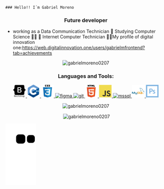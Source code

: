     ### Hello!! I´m Gabriel Moreno
 <h3 align="center">Future developer</h3>

- working as a Data Communication Technician
📝 Studying Computer Science 👨‍💻
📝 Internet Computer Technician
👨‍💻My profile of digital innovation one:https://web.digitalinnovation.one/users/gabrielmfrontend?tab=achievements



 
<div align="center" class= "perfil">
<p align="center"> <img src="https://komarev.com/ghpvc/?username=gabrielmoreno0207&label=Profile%20views&color=0e75b6&style=flat" alt="gabrielmoreno0207" /> </p>


</p>

<h3 align="center">Languages and Tools:</h3>
<p align="center"> <a href="https://getbootstrap.com" target="_blank" rel="noreferrer"> <img src="https://raw.githubusercontent.com/devicons/devicon/master/icons/bootstrap/bootstrap-plain-wordmark.svg" alt="bootstrap" width="40" height="40"/> </a> <a href="https://www.w3schools.com/cpp/" target="_blank" rel="noreferrer"> <img src="https://raw.githubusercontent.com/devicons/devicon/master/icons/cplusplus/cplusplus-original.svg" alt="cplusplus" width="40" height="40"/> </a> <a href="https://www.w3schools.com/css/" target="_blank" rel="noreferrer"> <img src="https://raw.githubusercontent.com/devicons/devicon/master/icons/css3/css3-original-wordmark.svg" alt="css3" width="40" height="40"/> </a> <a href="https://www.figma.com/" target="_blank" rel="noreferrer"> <img src="https://www.vectorlogo.zone/logos/figma/figma-icon.svg" alt="figma" width="40" height="40"/> </a> <a href="https://git-scm.com/" target="_blank" rel="noreferrer"> <img src="https://www.vectorlogo.zone/logos/git-scm/git-scm-icon.svg" alt="git" width="40" height="40"/> </a> <a href="https://www.w3.org/html/" target="_blank" rel="noreferrer"> <img src="https://raw.githubusercontent.com/devicons/devicon/master/icons/html5/html5-original-wordmark.svg" alt="html5" width="40" height="40"/> </a> <a href="https://www.java.com" target="_blank" rel="noreferrer"> </a> <a href="https://developer.mozilla.org/en-US/docs/Web/JavaScript" target="_blank" rel="noreferrer"> <img src="https://raw.githubusercontent.com/devicons/devicon/master/icons/javascript/javascript-original.svg" alt="javascript" width="40" height="40"/> </a> <a href="https://www.microsoft.com/en-us/sql-server" target="_blank" rel="noreferrer"> <img src="https://www.svgrepo.com/show/303229/microsoft-sql-server-logo.svg" alt="mssql" width="40" height="40"/> </a> <a href="https://www.mysql.com/" target="_blank" rel="noreferrer"> <img src="https://raw.githubusercontent.com/devicons/devicon/master/icons/mysql/mysql-original-wordmark.svg" alt="mysql" width="40" height="40"/> </a> <a href="https://www.photoshop.com/en" target="_blank" rel="noreferrer"> <img src="https://raw.githubusercontent.com/devicons/devicon/master/icons/photoshop/photoshop-line.svg" alt="photoshop" width="40" height="40"/>  </a> </p>


<p><img align="center" src="https://github-readme-stats.vercel.app/api/top-langs/?username=gabrielmoreno0207&theme=blue-green&show_icons=true&locale=en&layout=compact" alt="gabrielmoreno0207" /></p>

<p>&nbsp;<img align="center" src="https://github-readme-stats.vercel.app/api?username=gabrielmoreno0207&show_icons=true&locale=en" alt="gabrielmoreno0207" /></p>
 </div>
 
 
 ![Snake animation](https://github.com/GabrielMoreno0207/GabrielMoreno0207/blob/output/github-contribution-grid-snake.svg)
  


